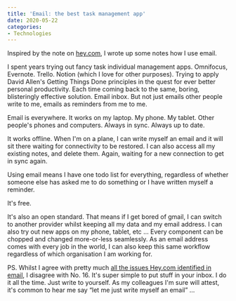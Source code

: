 ```yaml
---
title: 'Email: the best task management app'
date: 2020-05-22
categories:
- Technologies
---
```


Inspired by the note on [hey.com](https://www.hey.com), I wrote up some notes how I use email.

I spent years trying out fancy task individual management apps. Omnifocus, Evernote. Trello. Notion (which I love for other purposes). Trying to apply David Allen's Getting Things Done principles in the quest for ever better personal productivity. Each time coming back to the same, boring, blisteringly effective solution. Email inbox. But not just emails other people write to me, emails as reminders from me to me.

Email is everywhere. It works on my laptop. My phone. My tablet. Other people's phones and computers. Always in sync. Always up to date.

It works offline. When I'm on a plane, I can write myself an email and it will sit there waiting for connectivity to be restored. I can also access all my existing notes, and delete them. Again, waiting for a new connection to get in sync again.

Using email means I have one todo list for everything, regardless of whether someone else has asked me to do something or I have written myself a reminder.

It's free.

It's also an open standard. That means if I get bored of gmail, I can switch to another provider whilst keeping all my data and my email address. I can also try out new apps on my phone, tablet, etc … Every component can be chopped and changed more-or-less seamlessly. As an email address comes with every job in the world, I can also keep this same workflow regardless of which organisation I am working for.

PS. Whilst I agree with pretty much [all the issues Hey.com identified in email](https://hey.com/problems-with-email/), I disagree with No. 16. It's super simple to put stuff in your inbox. I do it all the time. Just write to yourself. As my colleagues I'm sure will attest, it's common to hear me say “let me just write myself an email” …
